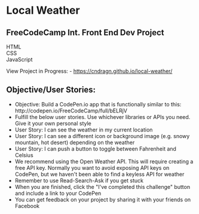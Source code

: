 <h1>Local Weather</h1>

<h2>FreeCodeCamp Int. Front End Dev Project</h2>

<p>HTML<br>
CSS<br>
JavaScript</p>

View Project in Progress: - <a href="https://cndragn.github.io/local-weather/">https://cndragn.github.io/local-weather/</a>

<h2>Objective/User Stories:</h2>

<ul>
<li>Objective: Build a CodePen.io app that is functionally similar to this: http://codepen.io/FreeCodeCamp/full/bELRjV</li>
<li>Fulfill the below user stories. Use whichever libraries or APIs you need. Give it your own personal style</li>
<li>User Story: I can see the weather in my current location</li>
<li>User Story: I can see a different icon or background image (e.g. snowy mountain, hot desert) depending on the weather</li>
<li>User Story: I can push a button to toggle between Fahrenheit and Celsius</li>
<li>We recommend using the Open Weather API. This will require creating a free API key. Normally you want to avoid exposing API keys on CodePen, but we haven't been able to find a keyless API for weather</li>
<li>Remember to use Read-Search-Ask if you get stuck</li>
<li>When you are finished, click the "I've completed this challenge" button and include a link to your CodePen</li>
<li>You can get feedback on your project by sharing it with your friends on Facebook</li>
</ul>
